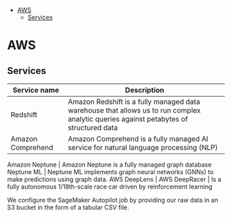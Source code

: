 <!--ts-->
   * [AWS](#aws)
      * [Services](#services)

<!-- Added by: gil_diy, at: Sun 27 Mar 2022 11:32:02 IDT -->

<!--te-->


# AWS

## Services

Service name | Description
------------|-----
Redshift | Amazon Redshift is a fully managed data warehouse that allows us to run complex analytic queries against petabytes of structured data
Amazon Comprehend | Amazon Comprehend is a fully managed AI service for natural language processing (NLP) 

 Amazon Neptune  | Amazon Neptune is a fully managed graph database
 Neptune ML |  Neptune ML implements graph neural networks (GNNs) to make predictions using graph data.
 AWS DeepLens | 
 AWS DeepRacer | Is a fully autonomous 1/18th-scale race car driven by reinforcement
learning
 
We configure the SageMaker Autopilot job by providing our raw data in an S3 bucket
in the form of a tabular CSV file.
